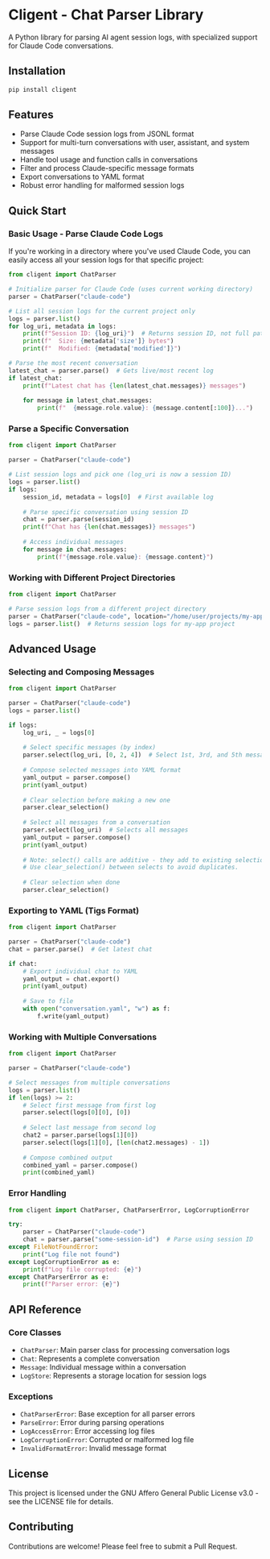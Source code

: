 # Cligent - Chat Parser Library

A Python library for parsing AI agent session logs, with specialized support for Claude Code conversations.

## Installation

```bash
pip install cligent
```

## Features

- Parse Claude Code session logs from JSONL format
- Support for multi-turn conversations with user, assistant, and system messages
- Handle tool usage and function calls in conversations
- Filter and process Claude-specific message formats
- Export conversations to YAML format
- Robust error handling for malformed session logs

## Quick Start

### Basic Usage - Parse Claude Code Logs

If you're working in a directory where you've used Claude Code, you can easily access all your session logs for that specific project:

```python
from cligent import ChatParser

# Initialize parser for Claude Code (uses current working directory)
parser = ChatParser("claude-code")

# List all session logs for the current project only
logs = parser.list()
for log_uri, metadata in logs:
    print(f"Session ID: {log_uri}")  # Returns session ID, not full path
    print(f"  Size: {metadata['size']} bytes")
    print(f"  Modified: {metadata['modified']}")

# Parse the most recent conversation
latest_chat = parser.parse()  # Gets live/most recent log
if latest_chat:
    print(f"Latest chat has {len(latest_chat.messages)} messages")
    
    for message in latest_chat.messages:
        print(f"  {message.role.value}: {message.content[:100]}...")
```

### Parse a Specific Conversation

```python
from cligent import ChatParser

parser = ChatParser("claude-code")

# List session logs and pick one (log_uri is now a session ID)
logs = parser.list()
if logs:
    session_id, metadata = logs[0]  # First available log
    
    # Parse specific conversation using session ID
    chat = parser.parse(session_id)
    print(f"Chat has {len(chat.messages)} messages")
    
    # Access individual messages
    for message in chat.messages:
        print(f"{message.role.value}: {message.content}")
```

### Working with Different Project Directories

```python
from cligent import ChatParser

# Parse session logs from a different project directory
parser = ChatParser("claude-code", location="/home/user/projects/my-app")
logs = parser.list()  # Returns session logs for my-app project
```

## Advanced Usage

### Selecting and Composing Messages

```python
from cligent import ChatParser

parser = ChatParser("claude-code")
logs = parser.list()

if logs:
    log_uri, _ = logs[0]
    
    # Select specific messages (by index)
    parser.select(log_uri, [0, 2, 4])  # Select 1st, 3rd, and 5th messages
    
    # Compose selected messages into YAML format
    yaml_output = parser.compose()
    print(yaml_output)
    
    # Clear selection before making a new one
    parser.clear_selection()
    
    # Select all messages from a conversation
    parser.select(log_uri)  # Selects all messages
    yaml_output = parser.compose()
    print(yaml_output)
    
    # Note: select() calls are additive - they add to existing selection.
    # Use clear_selection() between selects to avoid duplicates.
    
    # Clear selection when done
    parser.clear_selection()
```

### Exporting to YAML (Tigs Format)

```python
from cligent import ChatParser

parser = ChatParser("claude-code")
chat = parser.parse()  # Get latest chat

if chat:
    # Export individual chat to YAML
    yaml_output = chat.export()
    print(yaml_output)
    
    # Save to file
    with open("conversation.yaml", "w") as f:
        f.write(yaml_output)
```

### Working with Multiple Conversations

```python
from cligent import ChatParser

parser = ChatParser("claude-code")

# Select messages from multiple conversations
logs = parser.list()
if len(logs) >= 2:
    # Select first message from first log
    parser.select(logs[0][0], [0])
    
    # Select last message from second log  
    chat2 = parser.parse(logs[1][0])
    parser.select(logs[1][0], [len(chat2.messages) - 1])
    
    # Compose combined output
    combined_yaml = parser.compose()
    print(combined_yaml)
```

### Error Handling

```python
from cligent import ChatParser, ChatParserError, LogCorruptionError

try:
    parser = ChatParser("claude-code")
    chat = parser.parse("some-session-id")  # Parse using session ID
except FileNotFoundError:
    print("Log file not found")
except LogCorruptionError as e:
    print(f"Log file corrupted: {e}")
except ChatParserError as e:
    print(f"Parser error: {e}")
```


## API Reference

### Core Classes

- `ChatParser`: Main parser class for processing conversation logs
- `Chat`: Represents a complete conversation
- `Message`: Individual message within a conversation
- `LogStore`: Represents a storage location for session logs

### Exceptions

- `ChatParserError`: Base exception for all parser errors
- `ParseError`: Error during parsing operations
- `LogAccessError`: Error accessing log files
- `LogCorruptionError`: Corrupted or malformed log file
- `InvalidFormatError`: Invalid message format

## License

This project is licensed under the GNU Affero General Public License v3.0 - see the LICENSE file for details.

## Contributing

Contributions are welcome! Please feel free to submit a Pull Request.